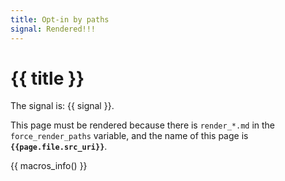 ```yaml
---
title: Opt-in by paths
signal: Rendered!!!
---
```

# {{ title }}

The signal is: {{ signal }}.

This page must be rendered because there is `render_*.md` in the 
`force_render_paths` variable, and the name of this page is
**`{{page.file.src_uri}}`**.

{{ macros_info() }}



